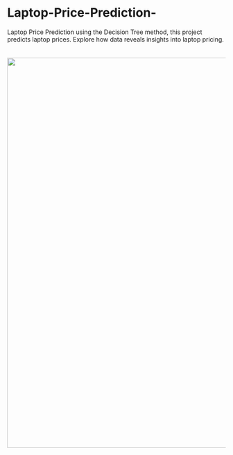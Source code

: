 # Laptop-Price-Prediction-
Laptop Price Prediction using the Decision Tree method, this project predicts laptop prices. Explore how data reveals insights into laptop pricing.
<div style="padding-top: 20px;">
    <img src="https://images.unsplash.com/photo-1535869462434-f92cc30bf40c?ixlib=rb-4.0.3&ixid=M3wxMjA3fDB8MHxzZWFyY2h8MTN8fHdpbmV8ZW58MHx8MHx8fDA=&w=1000&q=80" width="900px" height="auto">
</div>
